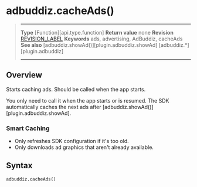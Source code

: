 # adbuddiz.cacheAds()

> --------------------- ------------------------------------------------------------------------------------------
> __Type__              [Function][api.type.function]
> __Return value__      none
> __Revision__          [REVISION_LABEL](REVISION_URL)
> __Keywords__          ads, advertising, AdBuddiz, cacheAds
> __See also__			[adbuddiz.showAd()][plugin.adbuddiz.showAd]
>						[adbuddiz.*][plugin.adbuddiz]
> --------------------- ------------------------------------------------------------------------------------------


## Overview

Starts caching ads. Should be called when the app starts.

You only need to call it when the app starts or is resumed. The SDK automatically caches the next ads after [adbuddiz.showAd()][plugin.adbuddiz.showAd].

### Smart Caching

* Only refreshes SDK configuration if it's too old.
* Only downloads ad graphics that aren't already available.

## Syntax

	adbuddiz.cacheAds()
